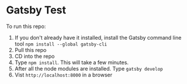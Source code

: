 # Gatsby Test

To run this repo:
1. If you don't already have it installed, install the Gatsby command line tool `npm install --global gatsby-cli`
1. Pull this repo
1. CD into the repo
1. Type `npm install`. This will take a few minutes.
1. After all the node modules are installed. Type `gatsby develop`
1. Vist `http://localhost:8000` in a browser